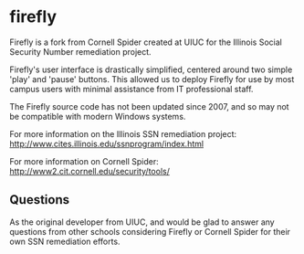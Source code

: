 firefly
=======

Firefly is a fork from  Cornell Spider created at UIUC for the Illinois Social Security Number remediation project.

Firefly's user interface is drastically simplified, centered around two simple 'play' and 'pause' buttons. This allowed us to deploy Firefly for use by most campus users with minimal assistance from IT professional staff.

The Firefly source code has not been updated since 2007, and so may not be compatible with modern Windows systems.

For more information on the Illinois SSN remediation project:
http://www.cites.illinois.edu/ssnprogram/index.html

For more information on Cornell Spider:
http://www2.cit.cornell.edu/security/tools/

Questions
-------------
As the original developer from UIUC, and would be glad to answer any questions from other schools considering Firefly or Cornell Spider for their own SSN remediation efforts.
